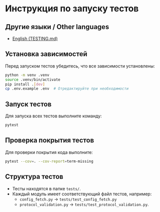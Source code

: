 # Инструкция по запуску тестов

## Другие языки / Other languages
- [English (TESTING.md)](../TESTING.md)

## Установка зависимостей
Перед запуском тестов убедитесь, что все зависимости установлены:
```bash
python -m venv .venv
source .venv/bin/activate
pip install .[dev]
cp .env.example .env  # Отредактируйте при необходимости
```

## Запуск тестов
Для запуска всех тестов выполните команду:
```bash
pytest
```

## Проверка покрытия тестов
Для проверки покрытия кода выполните:
```bash
pytest --cov=. --cov-report=term-missing
```

## Структура тестов
- Тесты находятся в папке `tests/`.
- Каждый модуль имеет соответствующий файл тестов, например:
  - `config_fetch.py` -> `tests/test_config_fetch.py`
  - `protocol_validation.py` -> `tests/test_protocol_validation.py`.
